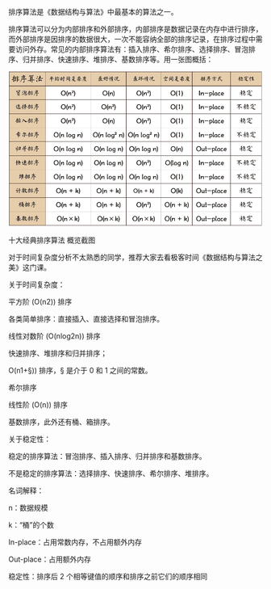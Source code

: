 排序算法是《数据结构与算法》中最基本的算法之一。

排序算法可以分为内部排序和外部排序，内部排序是数据记录在内存中进行排序，而外部排序是因排序的数据很大，一次不能容纳全部的排序记录，在排序过程中需要访问外存。常见的内部排序算法有：插入排序、希尔排序、选择排序、冒泡排序、归并排序、快速排序、堆排序、基数排序等。用一张图概括：

![](https://github.com/AirCrayon/algorithms-go/blob/master/sorts/sort.png?raw=true)

十大经典排序算法 概览截图

对于时间复杂度分析不太熟悉的同学，推荐大家去看极客时间《数据结构与算法之美》这门课。

关于时间复杂度：

平方阶 (O(n2)) 排序

各类简单排序：直接插入、直接选择和冒泡排序。

线性对数阶 (O(nlog2n)) 排序

快速排序、堆排序和归并排序；

O(n1+§)) 排序，§ 是介于 0 和 1 之间的常数。

希尔排序

线性阶 (O(n)) 排序

基数排序，此外还有桶、箱排序。

关于稳定性：

稳定的排序算法：冒泡排序、插入排序、归并排序和基数排序。

不是稳定的排序算法：选择排序、快速排序、希尔排序、堆排序。

名词解释：

n：数据规模

k：“桶”的个数

In-place：占用常数内存，不占用额外内存

Out-place：占用额外内存

稳定性：排序后 2 个相等键值的顺序和排序之前它们的顺序相同